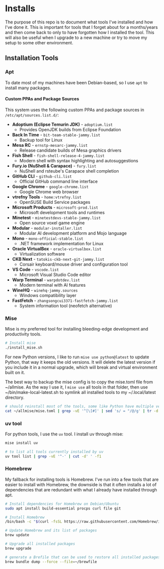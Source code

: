 # Installs

The purpose of this repo is to document what tools I've installed and how I've
done it.  This is important for tools that I forget about for a months/years and
then come back to only to have forgotten how I installed the tool.  This will
also be useful when I upgrade to a new machine or try to move my setup to some
other environment.

## Installation Tools

### Apt

To date most of my machines have been Debian-based, so I use `apt` to install
many packages.

#### Custom PPAs and Package Sources

This system uses the following custom PPAs and package sources in `/etc/apt/sources.list.d/`:

- **Adoptium (Eclipse Temurin JDK)** - `adoptium.list`
  - Provides OpenJDK builds from Eclipse Foundation
- **Back In Time** - `bit-team-stable-jammy.list`
  - Backup tool for Linux
- **Mesa RC** - `ernstp-mesarc-jammy.list`
  - Release candidate builds of Mesa graphics drivers
- **Fish Shell** - `fish-shell-release-4-jammy.list`
  - Modern shell with syntax highlighting and autosuggestions
- **Fury.io (NuShell & Carapace)** - `fury.list`
  - NuShell and rsteube's Carapace shell completion
- **GitHub CLI** - `github-cli.list`
  - Official GitHub command line interface
- **Google Chrome** - `google-chrome.list`
  - Google Chrome web browser
- **vtrefny Tools** - `home:vtrefny.list`
  - OpenSUSE Build Service packages
- **Microsoft Products** - `microsoft-prod.list`
  - Microsoft development tools and runtimes
- **Minetest** - `minetestdevs-stable-jammy.list`
  - Open source voxel game engine
- **Modular** - `modular-installer.list`
  - Modular AI development platform and Mojo language
- **Mono** - `mono-official-stable.list`
  - .NET framework implementation for Linux
- **Oracle VirtualBox** - `oracle-virtualbox.list`
  - Virtualization software
- **CKB Next** - `tatokis-ckb-next-git-jammy.list`
  - Corsair keyboard/mouse driver and configuration tool
- **VS Code** - `vscode.list`
  - Microsoft Visual Studio Code editor
- **Warp Terminal** - `warpdotdev.list`
  - Modern terminal with AI features
- **WineHQ** - `winehq-jammy.sources`
  - Windows compatibility layer
- **FastFetch** - `zhangsongcui3371-fastfetch-jammy.list`
  - System information tool (neofetch alternative)

### Mise

Mise is my preferred tool for installing bleeding-edge development and
productivity tools.

```bash
# Install mise
./install_mise.sh
```

For new Python versions, I like to run `mise use python@latest` to update
Python, that way it keeps the old versions. It will delete the latest version if
you include it in a normal upgrade, which will break and virtual environment
built on it.

The best way to backup the mise config is to copy the mise.toml file from
~/allmise.  As the way I use it, I `mise use` all tools in that folder, then use
~/bin/make-local-latest.sh to symlink all installed tools to my ~/.local/latest
directory.

```bash
# should reinstall most of the tools, some like Python have multiple versions
cat ~/allmise/mise.toml | grep -vE '^[\[#]' | sed 's/ = "/@/g' | tr -d '"' | xargs -n1 echo
```

### uv tool

For python tools, I use the `uv` tool. I install uv through mise:

```bash
mise install uv
```

```bash
# to list all tools currently installed by uv
uv tool list | grep -vE '^-' | cut -d' ' -f1
```

### Homebrew

My fallback for installing tools is Homebrew.  I've run into a few tools that
are easier to install with Homebrew, the downside is that it often installs a
lot of dependencies that are redundant with what I already have installed
through apt.

```bash
# Install dependencies for Homebrew on Debian/Ubuntu
sudo apt install build-essential procps curl file git
```

``` bash
# Install Homebrew
/bin/bash -c "$(curl -fsSL https://raw.githubusercontent.com/Homebrew/install/HEAD/install.sh)"
```

```bash
# Update Homebrew and its list of packages
brew update
```

```bash
# Upgrade all installed packages
brew upgrade
```

```bash
# generate a Brefile that can be used to restore all installed packages
brew bundle dump --force --file=~/brewfile
```
